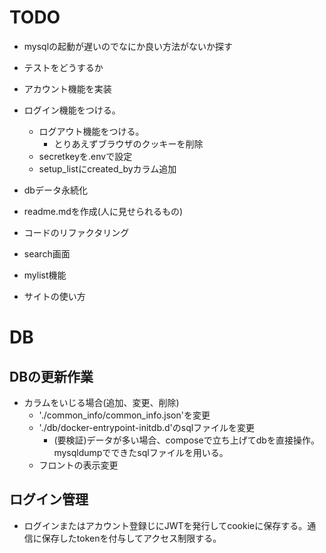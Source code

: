 # TODO
- mysqlの起動が遅いのでなにか良い方法がないか探す
- テストをどうするか
- アカウント機能を実装

- ログイン機能をつける。
  - ログアウト機能をつける。
    - とりあえずブラウザのクッキーを削除
  - secretkeyを.envで設定
  - setup_listにcreated_byカラム追加


- dbデータ永続化

- readme.mdを作成(人に見せられるもの)
- コードのリファクタリング
- search画面
- mylist機能
- サイトの使い方


# DB
## DBの更新作業
- カラムをいじる場合(追加、変更、削除)
  - './common_info/common_info.json'を変更
  - './db/docker-entrypoint-initdb.d'のsqlファイルを変更
    - (要検証)データが多い場合、composeで立ち上げてdbを直接操作。mysqldumpでできたsqlファイルを用いる。
  - フロントの表示変更

## ログイン管理
- ログインまたはアカウント登録じにJWTを発行してcookieに保存する。通信に保存したtokenを付与してアクセス制限する。